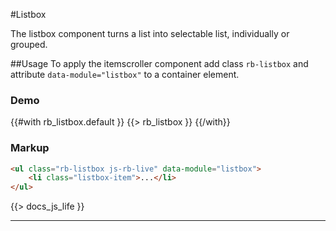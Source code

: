 #Listbox
<p class="docs-intro">The listbox component turns a list into selectable list, individually or grouped.</p>

##Usage
To apply the itemscroller component add class `rb-listbox` and attribute `data-module="listbox"` to a container element.

<h3 class="docs-example-title">Demo</h3>
<div class="docs-example">
    {{#with rb_listbox.default }}
        {{> rb_listbox }}
    {{/with}}
</div>

<h3 class="docs-example-title">Markup</h3>

```html
<ul class="rb-listbox js-rb-live" data-module="listbox">
    <li class="listbox-item">...</li>
</ul>
```

{{> docs_js_life }}

<hr>
